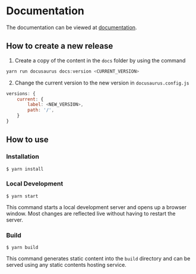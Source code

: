 # Documentation

The documentation can be viewed at [documentation](https://menditect.github.io/documentation).

## How to create a new release
1. Create a copy of the content in the `docs` folder by using the command
```powershell
yarn run docusaurus docs:version <CURRENT_VERSION>
```
2. Change the current version to the new version in `docusaurus.config.js`
```javascript
versions: {
    current: {
        label: <NEW_VERSION>,
        path: '/',
    }
}
```

## How to use

### Installation

```
$ yarn install
```

### Local Development

```
$ yarn start
```

This command starts a local development server and opens up a browser window. Most changes are reflected live without having to restart the server.

### Build

```
$ yarn build
```

This command generates static content into the `build` directory and can be served using any static contents hosting service.

